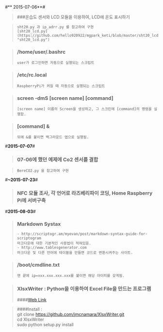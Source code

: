 #** 2015-07-06**#

> ###온습도 센서와 LCD 모듈을 이용하여, LCD에 온도 표시하기

>     sht20.py 과 ip_adrr.py 를 참고하여 구현
>     [sht20_lcd.py](https://github.com/hello920922/mgpark_keti/blob/master/sht20_lcd.py "sht20_lcd.py")

> ### /home/user/.bashrc
>     user가 로그인하면 자동으로 실행되는 스크립트

> ### /etc/rc.local
>     RaspberryPi가 켜질 때 자동으로 실행되는 스크립트

> ### screen -dmS [screen name] [command]
>     [screen name] 이름의 Screen을 생성하고, 그 스크린에 [command]의 명령을 실행함.

> ### [command] &
>     뒤에 &를 붙이면 백그라운드 앱으로 실행됨.


#**2015-07-07**#

> ### 07-06에 했던 예제에 Co2 센서를 결합

>     BereCO2.py 을 참고하여 구현


#**~2015-07-23**#

> ### NFC 모듈 조사, 각 언어로 라즈베리파이 코딩, Home Raspberry Pi에 서버구축

#**2015-08-03**#

> ### Markdown Systax
>     - http://scriptogr.am/myevan/post/markdown-syntax-guide-for-scriptogram
>     마크다운에 대한 기본적인 사용법이 적혀있음.  
>     - http://www.tablesgenerator.com
>     마크다운 및 다른 언어에 테이블을 만들면 코드로 변환시켜주는 사이트.

> ### /boot/cmdline.txt
>     맨 끝에 ip=xxx.xxx.xxx.xxx를 붙이면 해당 아이피를 갖게됨.

> ### XlsxWriter : Python을 이용하여 Excel File을 만드는 프로그램
> ####[Web Link](https://xlsxwriter.readthedocs.org/#)  
  
> ####Install :  
>     git clone https://github.com/jmcnamara/XlsxWriter.git  
>     cd XlsxWriter  
>     sudo python setup.py install  
